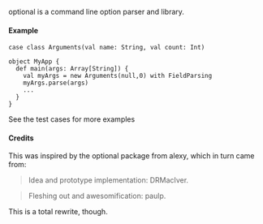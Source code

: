 optional is a command line option parser and library.

#### Example


    case class Arguments(val name: String, val count: Int)

    object MyApp {
      def main(args: Array[String]) {
        val myArgs = new Arguments(null,0) with FieldParsing
        myArgs.parse(args)
        ...
      }
    }

See the test cases for more examples


#### Credits

This was inspired by the optional package from alexy, which in turn came from:

>Idea and prototype implementation: DRMacIver.

>Fleshing out and awesomification: paulp.

This is a total rewrite, though.